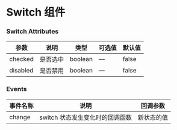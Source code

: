 Switch 组件
===

### Switch Attributes
| 参数 | 说明 | 类型 | 可选值 | 默认值 |
| --- | --- | --- | --- | --- |
| checked | 是否选中 | boolean | — | false |
| disabled | 是否禁用 | boolean | — | false |

### Events
| 事件名称 | 说明 | 回调参数 |
| --- | --- | --- |
| change | switch 状态发生变化时的回调函数 | 新状态的值 |
